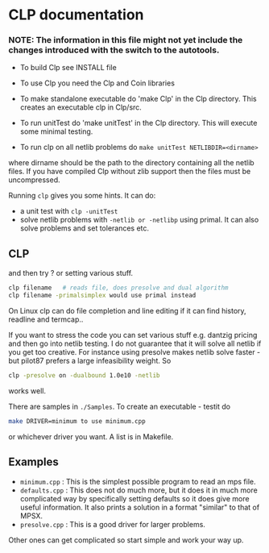 # CLP documentation

### NOTE: The information in this file might not yet include the changes introduced with the switch to the autotools.

* To build Clp see INSTALL file
* To use Clp you need the Clp and Coin libraries
* To make standalone executable do 'make Clp' in the Clp directory. This creates an executable clp in Clp/src. 
* To run unitTest do 'make unitTest' in the Clp directory. This will execute some minimal testing.

* To run clp on all netlib problems do `make unitTest NETLIBDIR=<dirname>`

where dirname should be the path to the directory containing all the
netlib files. If you have compiled Clp without zlib support then the
files must be uncompressed.

Running `clp` gives you some hints.  It can do:

* a unit test with `clp -unitTest`
* solve netlib problems with `-netlib or -netlibp` using primal.  It can also solve problems and set tolerances etc.  

## CLP 
 
and then try ? or setting various stuff.

```bash
clp filename   # reads file, does presolve and dual algorithm
clp filename -primalsimplex would use primal instead
```

On Linux clp can do file completion and line editing if it can find history, readline and termcap..  

If you want to stress the code you can set various stuff e.g. dantzig pricing
 and then go into netlib testing.  I do not guarantee that it will solve all 
netlib if you get too creative.  For instance using presolve makes netlib 
solve faster - but pilot87 prefers a large infeasibility weight.  So

```bash
clp -presolve on -dualbound 1.0e10 -netlib
```

works well.

There are samples in `./Samples`.  To create an executable - testit do

```bash
make DRIVER=minimum to use minimum.cpp
```

or whichever driver you want.  A list is in Makefile.

## Examples

* `minimum.cpp` : This is the simplest possible program to read an mps file.
* `defaults.cpp` : This does not do much more, but it does it in much more  complicated way by specifically setting defaults so it does give more useful information.  It also prints a solution in a format "similar" to that of MPSX.
* `presolve.cpp` : This is a good driver for larger problems.

Other ones can get complicated so start simple and work your way up.

